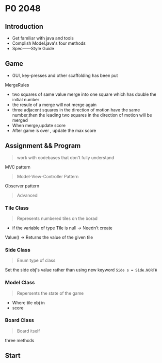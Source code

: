 # P0 2048

## Introduction

* Get familiar with java and tools
* Complish Model.java's four methods
* Spec——Style Guide


## Game

* GUI, key-presses and other scaffolding has been put


MergeRules

* two squares of same value merge into one square which has double the initial number
* the resule of a merge will not merge again
* three adjacent squares in the direction of motion have the same number,then the leading two squares in the direction of motion will be merged
* When merge,update score
* After game is over , update the max score


## Assignment && Program
> work with codebases that don't fully understand

MVC pattern
> Model-View-Controller Pattern

Observer pattern
> Advanced

### Tile Class
> Represents numbered tiles on the borad
* if the variable of type Tile is null -> Needn't create

Value()   ->    Returns the value of the given tile

### Side Class
> Enum type of class

Set the side obj's value rather than using new keyword
`Side s = Side.NORTH`

### Model Class
> Repersents the state of the game

* Where tile obj in
* score

### Board Class
> Board itself

three methods



## Start 
